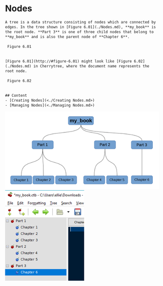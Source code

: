 
# Nodes

	A tree is a data structure consisting of nodes which are connected by edges. In the tree shown in [Figure 6.01](./Nodes.md), **my_book** is the root node. **Part 3** is one of three child nodes that belong to **my_book** and is also the parent node of **Chapter 6**.
	
	 Figure 6.01
	
	
	[Figure 6.01](http://#figure-6.01) might look like [Figure 6.02](./Nodes.md) in Cherrytree, where the document name represents the root node.

	 Figure 6.02
	
	
	## Content
	- [Creating Nodes](<./Creating Nodes.md>)
	- [Managing Nodes](<./Managing Nodes.md>)
![unnamed_17fc695a07a04a6e8822e8f36c031199](./unnamed_17fc695a07a04a6e8822e8f36c031199.png)
![unnamed_9a1de644815e46d1bb8faa1837f8a88b](./unnamed_9a1de644815e46d1bb8faa1837f8a88b.png)
